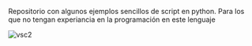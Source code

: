 Repositorio con algunos ejemplos sencillos de script en python. Para los que no tengan experiancia en la programación en este lenguaje



![vsc2](https://github.com/GRIDSEat/pythonEjercicioEscuela/assets/54413411/99336cb7-95e1-4336-a8ba-98b11181f820)
